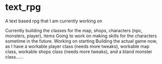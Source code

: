 text_rpg
========

A text based rpg that I am currently working on

Currently building the classes for the map, shops, characters (npc, monsters, player), items
Going to work on making skills for the characters sometime in the future. Working on starting 
Building the actual game now, as I have a workable player class (needs more tweaks), workable map class,
workable shops class (needs more tweaks), and a bland monster class......
